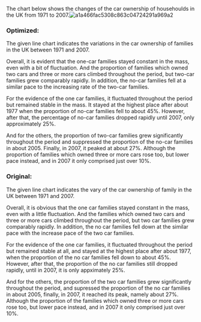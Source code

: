 The chart below shows the changes of the car ownership of househoulds in the UK from 1971 to 2007.![a1a466fac5308c863c04724291a969a2](https://img.kmf.com/kaomanfen/img/ielts/a1a466fac5308c863c04724291a969a2.png)

### Optimized:

The given line chart indicates the variations in the car ownership of families in the UK between 1971 and 2007.

Overall, it is evident that the one-car families stayed constant in the mass, even with a bit of fluctuation. And the proportion of families which owned two cars and three or more cars climbed throughout the period, but two-car families grew comparably rapidly. In addition, the no-car families fell at a similar pace to the increasing rate of the two-car families.

For the evidence of the one car families, it fluctuated throughout the period but remained stable in the mass. It stayed at the highest place after about 1977 when the proportion of no-car families fell to about 45%. However, after that, the percentage of no-car families dropped rapidly until 2007, only approximately 25%.

And for the others, the proportion of two-car families grew significantly throughout the period and suppressed the proportion of the no-car families in about 2005. Finally, in 2007, it peaked at about 27%. Although the proportion of families which owned three or more cars rose too, but lower pace instead, and in 2007 it only comprised just over 10%.

### Original:

The given line chart indicates the vary of the car ownership of family in the UK between 1971 and 2007.

Overall, it is obvious that the one car families stayed constant in the mass, even with a little fluctuation. And the families which owned two cars and three or more cars climbed throughout the period, but two car families grew comparably rapidly. In addition, the no car families fell down at the similar pace with the increase pace of the two car families.

For the evidence of the one car families, it fluctuated throughout the period but remained stable at all, and stayed at the highest place after about 1977, when the proportion of the no car families fell down to about 45%. However, after that, the proportion of the no car families still dropped rapidly, until in 2007, it is only appximately 25%.

And for the others, the proportion of the two car families grew significantly throughout the period, and supressed the proportion of the no car families in about 2005, finally, in 2007, it reached its peak, namely about 27%. Although the proportion of the families which owned three or more cars rose too, but lower pace instead, and in 2007 it only comprised just over 10%.
